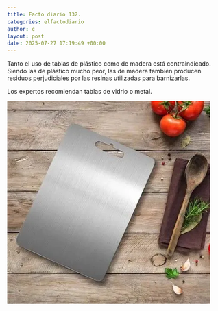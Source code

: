 ```yaml
---
title: Facto diario 132.
categories: elfactodiario
author: c
layout: post
date: 2025-07-27 17:19:49 +00:00
---
```

Tanto el uso de tablas de plástico como de madera está contraindicado. Siendo las de plástico mucho peor, las de madera también producen residuos perjudiciales por las resinas utilizadas para barnizarlas.

Los expertos recomiendan tablas de vidrio o metal.

![2025_07_27_17_20_02_untitled-1.webp](/assets/2025_07_27_17_20_02_untitled-1.webp)
